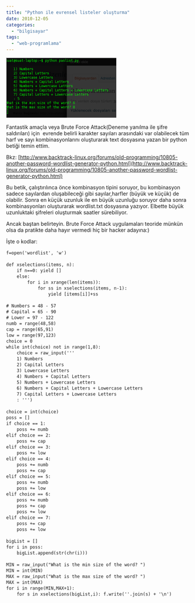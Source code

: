 ```yaml
---
title: "Python ile evrensel listeler oluşturma"
date: 2010-12-05
categories: 
  - "bilgisayar"
tags: 
  - "web-programlama"
---
```


[![](/images/passlist.png "PASSLIST")](http://suatatan.wordpress.com/wp-content/uploads/2010/12/passlist.png)

Fantastik amaçla veya Brute Force Attack(Deneme yanılma ile şifre saldırıları) için  evrende belirli karakter sayıları arasındaki var olabilecek tüm harf ve sayı kombinasyonlarını oluşturarak text dosyasına yazan bir python betiği temin ettim.

Bkz: [http://www.backtrack-linux.org/forums/old-programming/10805-another-password-wordlist-generator-python.html](http://www.backtrack-linux.org/forums/old-programming/10805-another-password-wordlist-generator-python.html)

Bu betik, çalıştırılınca önce kombinasyon tipini soruyor, bu kombinasyon sadece sayılardan oluşabileceği gibi sayılar,harfler (büyük ve küçük) de olabilir. Sonra en küçük uzunluk ile en büyük uzunluğu soruyor daha sonra kombinasyonları oluşturarak wordlist.txt dosyasına yazıyor. Elbette büyük uzunluktaki şifreleri oluşturmak saatler sürebiliyor.

Ancak baştan belirteyin. Brute Force Attack uygulamaları teoride münkün olsa da pratikte daha hayır vermedi hiç bir hacker adayına:)

İşte o kodlar:

```
f=open('wordlist', 'w')

def xselections(items, n):
    if n==0: yield []
    else:
        for i in xrange(len(items)):
            for ss in xselections(items, n-1):
                yield [items[i]]+ss

# Numbers = 48 - 57
# Capital = 65 - 90
# Lower = 97 - 122
numb = range(48,58)
cap = range(65,91)
low = range(97,123)
choice = 0
while int(choice) not in range(1,8):
    choice = raw_input('''
    1) Numbers
    2) Capital Letters
    3) Lowercase Letters
    4) Numbers + Capital Letters
    5) Numbers + Lowercase Letters
    6) Numbers + Capital Letters + Lowercase Letters
    7) Capital Letters + Lowercase Letters
    : ''') 

choice = int(choice)
poss = []
if choice == 1:
    poss += numb
elif choice == 2:
    poss += cap
elif choice == 3:
    poss += low
elif choice == 4:
    poss += numb
    poss += cap
elif choice == 5:
    poss += numb
    poss += low
elif choice == 6:
    poss += numb
    poss += cap
    poss += low
elif choice == 7:
    poss += cap
    poss += low

bigList = []
for i in poss:
    bigList.append(str(chr(i)))

MIN = raw_input("What is the min size of the word? ")
MIN = int(MIN)
MAX = raw_input("What is the max size of the word? ")
MAX = int(MAX)
for i in range(MIN,MAX+1):
    for s in xselections(bigList,i): f.write(''.join(s) + '\n')
```
